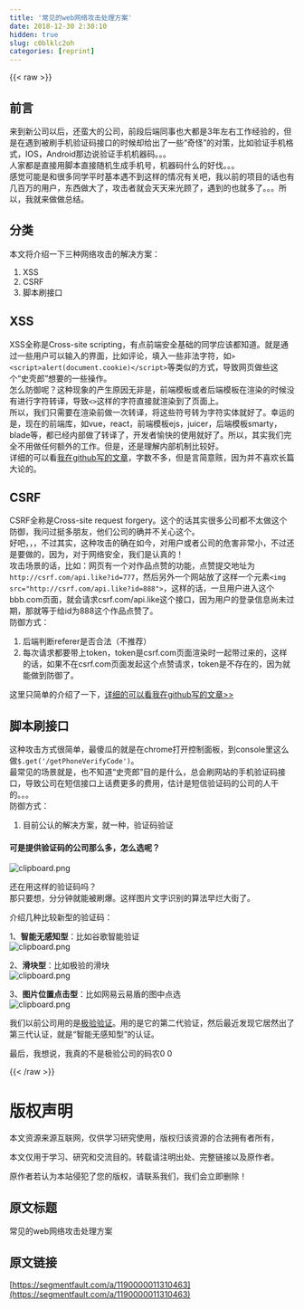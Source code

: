 ```yaml
---
title: '常见的web网络攻击处理方案' 
date: 2018-12-30 2:30:10
hidden: true
slug: c0blklc2oh
categories: [reprint]
---
```


{{< raw >}}

                    
<h2 id="articleHeader0">前言</h2>
<p>来到新公司以后，还蛮大的公司，前段后端同事也大都是3年左右工作经验的，但是在遇到被刷手机验证码接口的时候却给出了一些“奇怪”的对策，比如验证手机格式，IOS，Android那边说验证手机机器码。。。<br>人家都是直接用脚本直接随机生成手机号，机器码什么的好伐。。。<br>感觉可能是和很多同学平时基本遇不到这样的情况有关吧，我以前的项目的话也有几百万的用户，东西做大了，攻击者就会天天来光顾了，遇到的也就多了。。。所以，我就来做做总结。</p>
<h2 id="articleHeader1">分类</h2>
<p>本文将介绍一下三种网络攻击的解决方案：</p>
<ol>
<li>XSS</li>
<li>CSRF</li>
<li>脚本刷接口</li>
</ol>
<h2 id="articleHeader2">XSS</h2>
<p>XSS全称是Cross-site scripting，有点前端安全基础的同学应该都知道。就是通过一些用户可以输入的界面，比如评论，填入一些非法字符，如<code>&gt;&lt;script&gt;alert(document.cookie)&lt;/script&gt;</code>等类似的方式，导致网页做些这个“史壳郎”想要的一些操作。<br>怎么防御呢？这种现象的产生原因无非是，前端模板或者后端模板在渲染的时候没有进行字符转译，导致<code>&lt;&gt;</code>这样的字符直接就渲染到了页面上。<br>所以，我们只需要在渲染前做一次转译，将这些符号转为字符实体就好了。幸运的是，现在的前端库，如vue，react，前端模板ejs，juicer，后端模板smarty，blade等，都已经内部做了转译了，开发者愉快的使用就好了。所以，其实我们完全不用做任何额外的工作。但是，还是理解内部机制比较好。<br>详细的可以看<a href="https://github.com/CodeLittlePrince/blog/issues/2" rel="nofollow noreferrer" target="_blank">我在github写的文章</a>，字数不多，但是言简意赅，因为并不喜欢长篇大论的。</p>
<h2 id="articleHeader3">CSRF</h2>
<p>CSRF全称是Cross-site request forgery。这个的话其实很多公司都不太做这个防御，我问过挺多朋友，他们公司的确并不关心这个。<br>好吧，，，不过其实，这种攻击的确在如今，对用户或者公司的危害非常小，不过还是要做的，因为，对于网络安全，我们是认真的！<br>攻击场景的话，比如：网页有一个对作品点赞的功能，点赞提交地址为<code>http://csrf.com/api.like?id=777</code>，然后另外一个网站放了这样一个元素<code>&lt;img src="http://csrf.com/api.like?id=888"&gt;</code>，这样的话，一旦用户进入这个bbb.com页面，就会请求csrf.com/api.like这个接口，因为用户的登录信息尚未过期，那就等于给id为888这个作品点赞了。<br>防御方式：</p>
<ol>
<li>后端判断referer是否合法（不推荐）</li>
<li>每次请求都要带上token，token是csrf.com页面渲染时一起带过来的，这样的话，如果不在csrf.com页面发起这个点赞请求，token是不存在的，因为就能做到防御了。</li>
</ol>
<p>这里只简单的介绍了一下，<a href="https://github.com/CodeLittlePrince/blog/issues/6" rel="nofollow noreferrer" target="_blank">详细的可以看我在github写的文章&gt;&gt;</a></p>
<h2 id="articleHeader4">脚本刷接口</h2>
<p>这种攻击方式很简单，最傻瓜的就是在chrome打开控制面板，到console里这么做<code>$.get('/getPhoneVerifyCode')</code>。<br>最常见的场景就是，也不知道“史壳郎”目的是什么，总会刷网站的手机验证码接口，导致公司在短信接口上话费更多的费用，估计是短信验证码的公司的人干的。。。<br>防御方式：</p>
<ol><li>目前公认的解决方案，就一种，验证码验证</li></ol>
<h4>可是提供验证码的公司那么多，怎么选呢？</h4>
<p><span class="img-wrap"><img data-src="/img/bVVCr2?w=796&amp;h=406" src="https://static.alili.tech/img/bVVCr2?w=796&amp;h=406" alt="clipboard.png" title="clipboard.png" style="cursor: pointer; display: inline;"></span></p>
<p>还在用这样的验证码吗？<br>那只要想，分分钟就能被刷爆。这样图片文字识别的算法早烂大街了。</p>
<p>介绍几种比较新型的验证码：</p>
<p>1、<strong>智能无感知型</strong>：比如谷歌智能验证<br><span class="img-wrap"><img data-src="/img/bVVCth?w=616&amp;h=164" src="https://static.alili.tech/img/bVVCth?w=616&amp;h=164" alt="clipboard.png" title="clipboard.png" style="cursor: pointer; display: inline;"></span></p>
<p>2、<strong>滑块型</strong>：比如极验的滑块<br><span class="img-wrap"><img data-src="/img/bVVCut?w=624&amp;h=498" src="https://static.alili.tech/img/bVVCut?w=624&amp;h=498" alt="clipboard.png" title="clipboard.png" style="cursor: pointer; display: inline;"></span></p>
<p>3、<strong>图片位置点击型</strong>：比如网易云易盾的图中点选<br><span class="img-wrap"><img data-src="/img/bVVCvW?w=628&amp;h=426" src="https://static.alili.tech/img/bVVCvW?w=628&amp;h=426" alt="clipboard.png" title="clipboard.png" style="cursor: pointer; display: inline;"></span></p>
<p>我们以前公司用的是<a href="http://www.geetest.com/exp.html" rel="nofollow noreferrer" target="_blank">极验验证</a>。用的是它的第二代验证，然后最近发现它居然出了第三代认证，就是“智能无感知型”的认证。</p>
<p>最后，我想说，我真的不是极验公司的码农0 0</p>

                
{{< /raw >}}

# 版权声明
本文资源来源互联网，仅供学习研究使用，版权归该资源的合法拥有者所有，

本文仅用于学习、研究和交流目的。转载请注明出处、完整链接以及原作者。

原作者若认为本站侵犯了您的版权，请联系我们，我们会立即删除！

## 原文标题
常见的web网络攻击处理方案

## 原文链接
[https://segmentfault.com/a/1190000011310463](https://segmentfault.com/a/1190000011310463)

